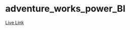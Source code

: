 # adventure_works_power_BI

[Live Link](https://app.powerbi.com/view?r=eyJrIjoiYzFlMDEyYTctMTY1Zi00YTdhLThmMDMtZGEwNTEzMDQzZjY0IiwidCI6IjJkMjcxMWQ2LWRhOGYtNDU3YS1iNmM0LTQyZDI0MGNiYmIxZSIsImMiOjEwfQ%3D%3D)
